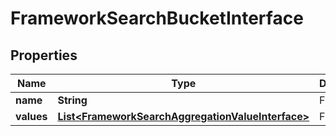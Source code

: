 
# FrameworkSearchBucketInterface

## Properties
Name | Type | Description | Notes
------------ | ------------- | ------------- | -------------
**name** | **String** | Field name | 
**values** | [**List&lt;FrameworkSearchAggregationValueInterface&gt;**](FrameworkSearchAggregationValueInterface.md) | Field values | 



